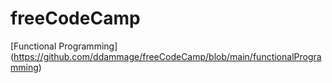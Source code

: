 # freeCodeCamp

[Functional Programming] (https://github.com/ddammage/freeCodeCamp/blob/main/functionalProgramming)

